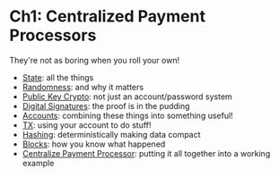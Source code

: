# Ch1: Centralized Payment Processors
They're not as boring when you roll your own! 
  - [State](./ch1/state.md): all the things
  - [Randomness](./ch1/randomness.md): and why it matters
  - [Public Key Crypto](./ch1/public_key_crypto.md): not just an account/password system
  - [Digital Signatures](./ch1/digital_signatures.md): the proof is in the pudding
  - [Accounts](./ch1/accounts.md): combining these things into something useful!
  - [TX](./ch1/tx.md): using your account to do stuff!
  - [Hashing](./ch1/hashing.md): deterministically making data compact
  - [Blocks](./ch1/blocks.md): how you know what happened
  - [Centralize Payment Processor](./ch1/centralized_payment_processor.md): putting it all together into a working example
